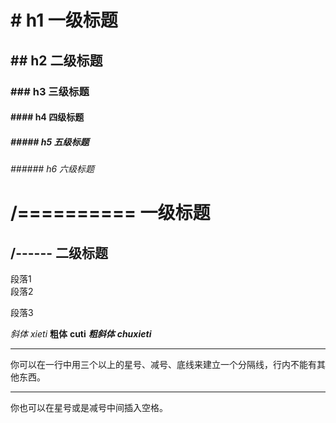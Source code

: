 # # h1 一级标题
## ## h2 二级标题
### ### h3 三级标题
#### #### h4 四级标题
##### ##### h5 五级标题
###### ###### h6 六级标题


/==========
一级标题
============

/------
二级标题
-------


段落1  
段落2

段落3

*斜体* _xieti_
**粗体** __cuti__
***粗斜体*** ___chuxieti___

* * *
你可以在一行中用三个以上的星号、减号、底线来建立一个分隔线，行内不能有其他东西。
- - -
你也可以在星号或是减号中间插入空格。
